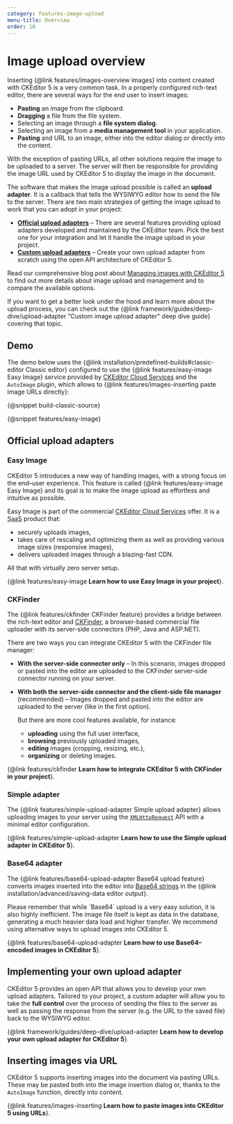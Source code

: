```yaml
---
category: features-image-upload
menu-title: Overview
order: 10
---
```


# Image upload overview

Inserting {@link features/images-overview images} into content created with CKEditor 5 is a very common task. In a properly configured rich-text editor, there are several ways for the end user to insert images:

* **Pasting** an image from the clipboard.
* **Dragging** a file from the file system.
* Selecting an image through a **file system dialog**.
* Selecting an image from a **media management tool** in your application.
* **Pasting** and URL to an image, either into the editor dialog or directly into the content.

With the exception of pasting URLs, all other solutions require the image to be uploaded to a server. The server will then be responsible for providing the image URL used by CKEditor 5 to display the image in the document.
<!-- This image basically does nothing for the user except some distraction and we could drop it.
{@img assets/img/image-upload-animation.svg 650 The visualization of the image upload process in a WYSIWYG editor.}-->

The software that makes the image upload possible is called an **upload adapter**. It is a callback that tells the WYSIWYG editor how to send the file to the server. There are two main strategies of getting the image upload to work that you can adopt in your project:

* [**Official upload adapters**](#official-upload-adapters) &ndash; There are several features providing upload adapters developed and maintained by the CKEditor team. Pick the best one for your integration and let it handle the image upload in your project.
* [**Custom upload adapters**](#implementing-your-own-upload-adapter) &ndash; Create your own upload adapter from scratch using the open API architecture of CKEditor 5.

Read our comprehensive blog post about [Managing images with CKEditor 5](https://ckeditor.com/blog/managing-images-with-ckeditor-5/) to find out more details about image upload and management and to compare the available options.

<info-box>
	If you want to get a better look under the hood and learn more about the upload process, you can check out the {@link framework/guides/deep-dive/upload-adapter "Custom image upload adapter" deep dive guide} covering that topic.
</info-box>

## Demo

The demo below uses the {@link installation/predefined-builds#classic-editor Classic editor} configured to use the {@link features/easy-image Easy Image} service provided by [CKEditor Cloud Services](https://ckeditor.com/ckeditor-cloud-services) and the `AutoImage` plugin, which allows to {@link features/images-inserting paste image URLs directly}:

{@snippet build-classic-source}

{@snippet features/easy-image}

## Official upload adapters

### Easy Image

CKEditor 5 introduces a new way of handling images, with a strong focus on the end–user experience. This feature is called {@link features/easy-image Easy Image} and its goal is to make the image upload as effortless and intuitive as possible.

Easy Image is part of the commercial [CKEditor Cloud Services](https://ckeditor.com/ckeditor-cloud-services/) offer. It is a <abbr title="Software as a service">SaaS</abbr> product that:

* securely uploads images,
* takes care of rescaling and optimizing them as well as providing various image sizes (responsive images),
* delivers uploaded images through a blazing-fast CDN.

All that with virtually zero server setup.

{@link features/easy-image **Learn how to use Easy Image in your project**}.

### CKFinder

The {@link features/ckfinder CKFinder feature} provides a bridge between the rich-text editor and [CKFinder](https://ckeditor.com/ckfinder/), a browser-based commercial file uploader with its server-side connectors (PHP, Java and ASP.NET).

There are two ways you can integrate CKEditor 5 with the CKFinder file manager:

* **With the server-side connector only** &ndash; In this scenario, images dropped or pasted into the editor are uploaded to the CKFinder server-side connector running on your server.
* **With both the server-side connector and the client-side file manager** (recommended) &ndash; Images dropped and pasted into the editor are uploaded to the server (like in the first option).

	But there are more cool features available, for instance:

	* **uploading** using the full user interface,
	* **browsing** previously uploaded images,
	* **editing** images (cropping, resizing, etc.),
	* **organizing** or deleting images.

{@link features/ckfinder **Learn how to integrate CKEditor 5 with CKFinder in your project**}.

### Simple adapter

The {@link features/simple-upload-adapter Simple upload adapter} allows uploading images to your server using the [`XMLHttpRequest`](https://developer.mozilla.org/en-US/docs/Web/API/XMLHttpRequest) API with a minimal editor configuration.

{@link features/simple-upload-adapter **Learn how to use the Simple upload adapter in CKEditor 5**}.

### Base64 adapter

The {@link features/base64-upload-adapter Base64 upload feature} converts images inserted into the editor into [Base64 strings](https://en.wikipedia.org/wiki/Base64) in the {@link installation/advanced/saving-data editor output}.

<info-box warning>
	Please remember that while `Base64` upload is a very easy solution, it is also highly inefficient. The image file itself is kept as data in the database, generating a much heavier data load and higher transfer. We recommend using alternative ways to upload images into CKEditor 5.
</info-box>

{@link features/base64-upload-adapter **Learn how to use Base64–encoded images in CKEditor 5**}.

## Implementing your own upload adapter

CKEditor 5 provides an open API that allows you to develop your own upload adapters. Tailored to your project, a custom adapter will allow you to take the **full control** over the process of sending the files to the server as well as passing the response from the server (e.g. the URL to the saved file) back to the WYSIWYG editor.

{@link framework/guides/deep-dive/upload-adapter **Learn how to develop your own upload adapter for CKEditor 5**}.

## Inserting images via URL

CKEditor 5 supports inserting images into the document via pasting URLs. These may be pasted both into the image insertion dialog or, thanks to the `AutoImage` function, directly into content.

{@link features/images-inserting **Learn how to paste images into CKEditor 5 using URLs**}.
